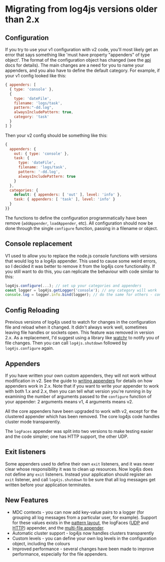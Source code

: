 # Migrating from log4js versions older than 2.x

## Configuration
If you try to use your v1 configuration with v2 code, you'll most likely get an error that says something like 'must have property "appenders" of type object'. The format of the configuration object has changed (see the [api](api.md) docs for details). The main changes are a need for you to name your appenders, and you also have to define the default category. For example, if your v1 config looked like this:
```javascript
{ appenders: [
  { type: 'console' },
  {
    type: 'dateFile',
    filename: 'logs/task',
    pattern:"-dd.log",
    alwaysIncludePattern: true,
    category: 'task'
  }
] }
```
Then your v2 config should be something like this:
```javascript
{
  appenders: {
    out: { type: 'console' },
    task: {
      type: 'dateFile',
      filename: 'logs/task',
      pattern: '-dd.log',
      alwaysIncludePattern: true
    }
  },
  categories: {
    default: { appenders: [ 'out' ], level: 'info' },
    task: { appenders: [ 'task' ], level: 'info' }
  }
}}
```

The functions to define the configuration programmatically have been remove (`addAppender`, `loadAppender`, etc). All configuration should now be done through the single `configure` function, passing in a filename or object.

## Console replacement
V1 used to allow you to replace the node.js console functions with versions that would log to a log4js appender. This used to cause some weird errors, so I decided it was better to remove it from the log4js core functionality. If you still want to do this, you can replicate the behaviour with code similar to this:
```javascript
log4js.configure(...); // set up your categories and appenders
const logger = log4js.getLogger('console'); // any category will work
console.log = logger.info.bind(logger); // do the same for others - console.debug, etc.
```

## Config Reloading
Previous versions of log4js used to watch for changes in the configuration file and reload when it changed. It didn't always work well, sometimes leaving file handles or sockets open. This feature was removed in version 2.x. As a replacement, I'd suggest using a library like [watchr](https://www.npmjs.com/package/watchr) to notify you of file changes. Then you can call `log4js.shutdown` followed by `log4js.configure` again.

## Appenders
If you have written your own custom appenders, they will not work without modification in v2. See the guide to [writing appenders](writing-appenders.md) for details on how appenders work in 2.x. Note that if you want to write your appender to work with both 1.x and 2.x, then you can tell what version you're running in by examining the number of arguments passed to the `configure` function of your appender: 2 arguments means v1, 4 arguments means v2.

All the core appenders have been upgraded to work with v2, except for the clustered appender which has been removed. The core log4js code handles cluster mode transparently.

The `logFaces` appender was split into two versions to make testing easier and the code simpler; one has HTTP support, the other UDP.

## Exit listeners
Some appenders used to define their own `exit` listeners, and it was never clear whose responsibility it was to clean up resources. Now log4js does not define any `exit` listeners. Instead your application should register an `exit` listener, and call `log4js.shutdown` to be sure that all log messages get written before your application terminates.

## New Features
* MDC contexts - you can now add key-value pairs to a logger (for grouping all log messages from a particular user, for example). Support for these values exists in the [pattern layout](layouts.md), the logFaces ([UDP](https://github.com/log4js-node/logFaces-UDP) and [HTTP](https://github.com/log4js-node/logFaces-HTTP)) appender, and the [multi-file appender](multiFile.md).
* Automatic cluster support - log4js now handles clusters transparently
* Custom levels - you can define your own log levels in the configuration object, including the colours
* Improved performance - several changes have been made to improve performance, especially for the file appenders.
